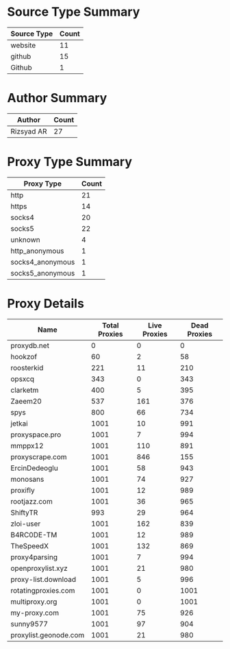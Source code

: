 # Source Type Summary

| Source Type | Count |
|-------------|-------|
| website | 11 |
| github | 15 |
| Github | 1 |


# Author Summary

| Author | Count |
|--------|-------|
| Rizsyad AR | 27 |


# Proxy Type Summary

| Proxy Type | Count |
|------------|-------|
| http | 21 |
| https | 14 |
| socks4 | 20 |
| socks5 | 22 |
| unknown | 4 |
| http_anonymous | 1 |
| socks4_anonymous | 1 |
| socks5_anonymous | 1 |


# Proxy Details

| Name | Total Proxies | Live Proxies | Dead Proxies |
|------|---------------|--------------|---------------|
| proxydb.net | 0 | 0 | 0 |
| hookzof | 60 | 2 | 58 |
| roosterkid | 221 | 11 | 210 |
| opsxcq | 343 | 0 | 343 |
| clarketm | 400 | 5 | 395 |
| Zaeem20 | 537 | 161 | 376 |
| spys | 800 | 66 | 734 |
| jetkai | 1001 | 10 | 991 |
| proxyspace.pro | 1001 | 7 | 994 |
| mmppx12 | 1001 | 110 | 891 |
| proxyscrape.com | 1001 | 846 | 155 |
| ErcinDedeoglu | 1001 | 58 | 943 |
| monosans | 1001 | 74 | 927 |
| proxifly | 1001 | 12 | 989 |
| rootjazz.com | 1001 | 36 | 965 |
| ShiftyTR | 993 | 29 | 964 |
| zloi-user | 1001 | 162 | 839 |
| B4RC0DE-TM | 1001 | 12 | 989 |
| TheSpeedX | 1001 | 132 | 869 |
| proxy4parsing | 1001 | 7 | 994 |
| openproxylist.xyz | 1001 | 21 | 980 |
| proxy-list.download | 1001 | 5 | 996 |
| rotatingproxies.com | 1001 | 0 | 1001 |
| multiproxy.org | 1001 | 0 | 1001 |
| my-proxy.com | 1001 | 75 | 926 |
| sunny9577 | 1001 | 97 | 904 |
| proxylist.geonode.com | 1001 | 21 | 980 |
